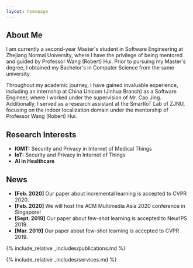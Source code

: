 ```yaml
---
layout: homepage
---
```


## About Me

I am currently a second-year Master's student in Software Engineering at Zhejiang Normal University,
 where I have the privilege of being mentored and guided by Professor Wang (Robert) Hui. 
 Prior to pursuing my Master's degree, I obtained my Bachelor's in Computer Science 
 from the same university.

Throughout my academic journey, I have gained invaluable experience, including an 
internship at China Unicom (Jinhua Branch) as a Software Engineer, where 
I worked under the supervision of Mr. Cao Jing. Additionally, I 
served as a research assistant at the SmartIoT Lab of ZJNU, focusing on
 the indoor localization domain under the mentorship of Professor Wang (Robert) Hui.


## Research Interests

- **IOMT:** Security and Privacy in Internet of Medical Things
- **IoT:** Security and Privacy in Internet of Things
- **AI in Healthcare**

## News

- **[Feb. 2020]** Our paper about incremental learning is accepted to CVPR 2020.
- **[Feb. 2020]** We will host the ACM Multimedia Asia 2020 conference in Singapore!
- **[Sept. 2019]** Our paper about few-shot learning is accepted to NeurIPS 2019.
- **[Mar. 2019]** Our paper about few-shot learning is accepted to CVPR 2019.

{% include_relative _includes/publications.md %}

{% include_relative _includes/services.md %}
